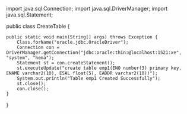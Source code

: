 import java.sql.Connection;
import java.sql.DriverManager;
import java.sql.Statement;

public class CreateTable {

	public static void main(String[] args) throws Exception {
		Class.forName("oracle.jdbc.OracleDriver");
		Connection con = DriverManager.getConnection("jdbc:oracle:thin:@localhost:1521:xe", "system", "hema");
		Statement st = con.createStatement();
		st.executeUpdate("create table emp1(ENO number(3) primary key, ENAME varchar2(10), ESAL float(5), EADDR varchar2(10))");
		System.out.println("Table emp1 Created Successfully");
		st.close();
		con.close();
	}
}
